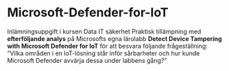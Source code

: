 # Microsoft-Defender-for-IoT
Inlämningsuppgift i kursen Data IT säkerhet
Praktisk tillämpning med **efterföljande analys** på Microsofts egna lärolabb **Detect Device 
Tampering with Microsoft Defender for IoT** för att besvara följande frågeställning:
”Vilka områden i en IoT-lösning står inför sårbarheter och hur kunde Microsoft Defender avvärja 
dessa under labbens gång?”
